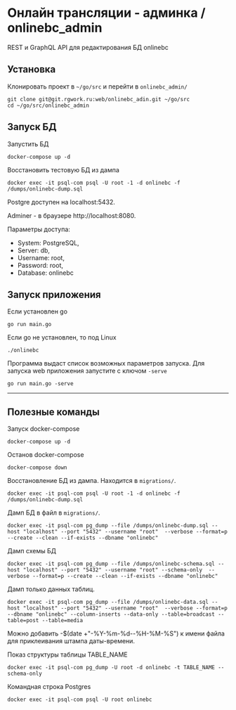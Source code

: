 # Онлайн трансляции - админка / onlinebc_admin

REST и GraphQL API для редактирования БД onlinebc


## Установка

Клонировать проект в  `~/go/src` и перейти в `onlinebc_admin/`

    git clone git@git.rgwork.ru:web/onlinebc_adin.git ~/go/src
    cd ~/go/src/onlinebc_admin

## Запуск БД 
Запустить БД
    
    docker-compose up -d    

Восстановить тестовую БД из дампа

    docker exec -it psql-com psql -U root -1 -d onlinebc -f /dumps/onlinebc-dump.sql


Postgre доступен на localhost:5432.

Аdminer - в браузере http://localhost:8080. 

Параметры доступа:
- System: PostgreSQL,
- Server: db,
- Username: root,
- Password: root,
- Database: onlinebc





## Запуск приложения

Если установлен go

    go run main.go

Если go не установлен, то под Linux

    ./onlinebc

Программа выдаст список возможных параметров запуска. Для запуска web приложения запустите с ключом `-serve`
    
    go run main.go -serve


--------------------

## Полезные команды


Запуск docker-compose

    docker-compose up -d



Останов docker-compose

    docker-compose down

Восстановление БД из дампа. Находится в `migrations/`.

    docker exec -it psql-com psql -U root -1 -d onlinebc -f /dumps/onlinebc-dump.sql



Дамп БД в файл в `migrations/`.
  
    docker exec -it psql-com pg_dump --file /dumps/onlinebc-dump.sql --host "localhost" --port "5432" --username "root"  --verbose --format=p --create --clean --if-exists --dbname "onlinebc"

Дамп схемы БД

    docker exec -it psql-com pg_dump --file /dumps/onlinebc-schema.sql --host "localhost" --port "5432" --username "root" --schema-only  --verbose --format=p --create --clean --if-exists --dbname "onlinebc"


Дамп только данных таблиц.

    docker exec -it psql-com pg_dump --file /dumps/onlinebc-data.sql --host "localhost" --port "5432" --username "root"  --verbose --format=p --dbname "onlinebc" --column-inserts --data-only --table=broadcast --table=post --table=media

Можно добавить  -$(date +"-%Y-%m-%d--%H-%M-%S") к имени файла для приклеивания штампа даты-времени.


Показ структуры таблицы TABLE_NAME

    docker exec -it psql-com pg_dump -U root -d onlinebc -t TABLE_NAME --schema-only



Командная строка Postgres

	docker exec -it psql-com psql -U root onlinebc


